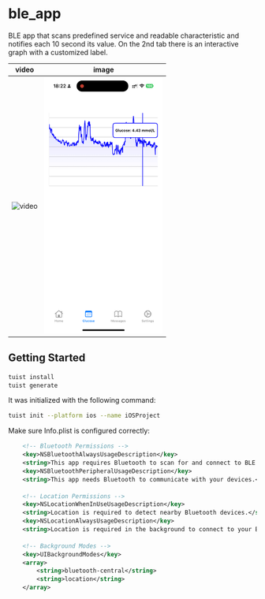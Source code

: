 # ble_app

BLE app that scans predefined service and readable characteristic and notifies each 10 second its value. On the 2nd tab there is an interactive graph with a customized label.

|                                           video                                           |                              image                               |
| :---------------------------------------------------------------------------------------: | :--------------------------------------------------------------: |
| ![video](https://github.com/user-attachments/assets/865d3205-f3fc-4b64-908f-788e6bc2aeae) | <img src="./README/preview.webp" alt="Chart Screen" width="240"> |

## Getting Started

```sh
tuist install
tuist generate
```

It was initialized with the following command:

```sh
tuist init --platform ios --name iOSProject
```

Make sure Info.plist is configured correctly:

```xml
    <!-- Bluetooth Permissions -->
    <key>NSBluetoothAlwaysUsageDescription</key>
    <string>This app requires Bluetooth to scan for and connect to BLE devices.</string>
    <key>NSBluetoothPeripheralUsageDescription</key>
    <string>This app needs Bluetooth to communicate with your devices.</string>

    <!-- Location Permissions -->
    <key>NSLocationWhenInUseUsageDescription</key>
    <string>Location is required to detect nearby Bluetooth devices.</string>
    <key>NSLocationAlwaysUsageDescription</key>
    <string>Location is required in the background to connect to your BLE devices.</string>

    <!-- Background Modes -->
    <key>UIBackgroundModes</key>
    <array>
        <string>bluetooth-central</string>
        <string>location</string>
    </array>
```

